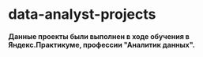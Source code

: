 # data-analyst-projects
#### Данные проекты были выполнен в ходе обучения в Яндекс.Практикуме, профессии "Аналитик данных".
